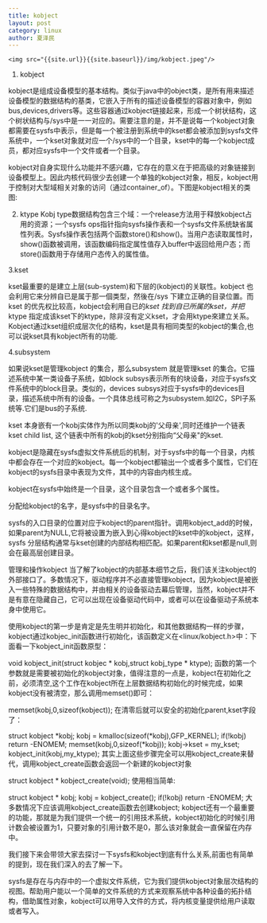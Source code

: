 ```yaml
---
title: kobject
layout: post
category: linux
author: 夏泽民
---
```

	<img src="{{site.url}}{{site.baseurl}}/img/kobject.jpeg"/>
<!-- more -->
1. kobject

kobject是组成设备模型的基本结构。类似于java中的object类，是所有用来描述设备模型的数据结构的基类，它嵌入于所有的描述设备模型的容器对象中，例如bus,devices,drivers等。这些容器通过kobject链接起来，形成一个树状结构，这个树状结构与/sys中是一一对应的。需要注意的是，并不是说每一个kobject对象都需要在sysfs中表示，但是每一个被注册到系统中的kset都会被添加到sysfs文件系统中，一个kset对象就对应一个/sys中的一个目录，kset中的每一个kobject成员，都对应sysfs中一个文件或者一个目录。

kobject对自身实现什么功能并不感兴趣，它存在的意义在于把高级的对象链接到设备模型上。因此内核代码很少去创建一个单独的kobject对象，相反，kobject用于控制对大型域相关对象的访问（通过container_of）。下图是kobject相关的类图:




2. ktype
Kobj type数据结构包含三个域：一个release方法用于释放kobject占用的资源；一个sysfs ops指针指向sysfs操作表和一个sysfs文件系统缺省属性列表。Sysfs操作表包括两个函数store()和show()。当用户态读取属性时，show()函数被调用，该函数编码指定属性值存入buffer中返回给用户态；而store()函数用于存储用户态传入的属性值。


3.kset

kset最重要的是建立上层(sub-system)和下层的(kobject)的关联性。kobject 也会利用它来分辨自已是属于那一個类型，然後在/sys 下建立正确的目录位置。而kset 的优先权比较高，kobject会利用自已的*kset 找到自已所属的kset，并把*ktype 指定成该kset下的ktype，除非沒有定义kset，才会用ktype來建立关系。Kobject通过kset组织成层次化的结构，kset是具有相同类型的kobject的集合,也可以说kset具有kobject所有的功能.


4.subsystem

如果说kset是管理kobject 的集合，那么subsystem 就是管理kset 的集合。它描述系统中某一类设备子系统，如block subsys表示所有的块设备，对应于sysfs文件系统中的block目录。类似的，devices subsys对应于sysfs中的devices目录，描述系统中所有的设备。一个具体总线可称之为subsystem.如I2C，SPI子系统等.它们是bus的子系统.

kset 本身嵌有一个kobj实体作为所以同类kobj的'父母亲',同时还维护一个链表kset child list, 这个链表中所有的kobj的kset分别指向“父母亲"的kset.

kobject是隐藏在sysfs虚拟文件系统后的机制，对于sysfs中的每一个目录，内核中都会存在一个对应的kobject。每一个kobject都输出一个或者多个属性，它们在kobject的sysfs目录中表现为文件，其中的内容由内核生成。

kobject在sysfs中始终是一个目录，这个目录包含一个或者多个属性。

分配给kobject的名字，是sysfs中的目录名字。

sysfs的入口目录的位置对应于kobject的parent指针。调用kobject_add的时候，如果parent为NULL,它将被设置为嵌入到心得kobject的kset中的kobject，这样，sysfs 分层结构通常与kset创建的内部结构相匹配。如果parent和kset都是null,则会在最高层创建目录。


管理和操作kobject
当了解了kobject的内部基本细节之后，我们该关注kobject的外部接口了。多数情况下，驱动程序并不必直接管理kobject，因为kobject是被嵌入一些特殊的数据结构中，并由相关的设备驱动去幕后管理，当然，kobject并不是有意在隐藏自己，它可以出现在设备驱动代码中，或者可以在设备驱动子系统本身中使用它。

使用kobject的第一步是肯定是先生明并初始化，和其他数据结构一样的步骤，kobject通过kobjec_init函数进行初始化，该函数定义在<linux/kobject.h>中：下面看一下kobject_init函数原型：

void kobject_init(struct kobjec * kobj,struct kobj_type * ktype);
函数的第一个参数就是需要被初始化的kobject对象，值得注意的一点是，kobject在初始化之前，必须清空,这个工作在kobject所在上层数据结构初始化的时候完成，如果kobject没有被清空，那么调用memset()即可：

memset(kobj,0,sizeof(kobject));
﻿在清零后就可以安全的初始化parent,kset字段了：

struct kobject *kobj;
kobj = kmalloc(sizeof(*kobj),GFP_KERNEL);
if(!kobj)
return -ENOMEM;
memset(kobj,0,sizeof(*kobj));
kobj->kset = my_kset;
kobject_init(kobj,my_ktype);
其实上面这些步骤完全可以用kobject_create来替代，调用kobject_create函数会返回一个新建的kobject对象

struct kobject * kobject_create(void);
使用相当简单:

struct kobject * kobj;
kobj = kobject_create();
if(!kobj)
return -ENOMEM;
大多数情况下应该调用kobject_create函数去创建kobject;
kobject还有一个最重要的功能，那就是为我们提供一个统一的引用技术系统，kobject初始化的时候引用计数会被设置为1，只要对象的引用计数不是0，那么该对象就会一直保留在内存中。

我们接下来会带领大家去探讨一下sysfs和kobject到底有什么关系,前面也有简单的提到，现在我们深入的去了解一下。

sysfs是存在与内存中的一个虚拟文件系统，它为我们提供kobject对象层次结构的视图。帮助用户能以一个简单的文件系统的方式来观察系统中各种设备的拓扑结构，借助属性对象，kobject可以用导入文件的方式，将内核变量提供给用户读取或者写入。

